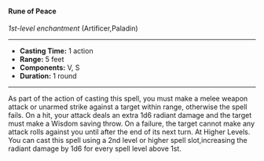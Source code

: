 #### Rune of Peace
*1st-level enchantment* (Artificer,Paladin)
___
- **Casting Time:** 1 action
- **Range:** 5 feet
- **Components:** V, S
- **Duration:** 1 round
---
As part of the action of casting
this spell, you must make a melee
weapon attack or unarmed strike
against a target within range,
otherwise the spell fails. On a
hit, your attack deals an extra
1d6 radiant damage
and the target
must make a
Wisdom saving
throw. On a failure,
the target cannot make
any attack rolls against
you until after the end
of its next turn.
At Higher Levels.
You can cast this spell
using a 2nd level or
higher spell
slot,increasing the
radiant damage by 1d6
for every spell level
above 1st. 
